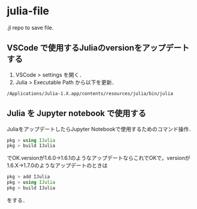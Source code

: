 # julia-file
.jl repo to save file.


## VSCode で使用するJuliaのversionをアップデートする

1. VSCode > settings を開く．
2. Julia > Executable Path から以下を更新．
```terminal
/Applications/Julia-1.X.app/contents/resources/julia/bin/julia
```





## Julia を Jupyter notebook で使用する

JuliaをアップデートしたらJupyter Notebookで使用するためのコマンド操作．

```julia
pkg > using IJulia
pkg > build IJulia
```
でOK.versionが1.6.0→1.6.1のようなアップデートならこれでOKで，versionが1.6.X→1.7.0のようなアップデートのときは

```julia
pkg > add IJulia
pkg > using IJulia
pkg > build IJulia
```
をする．
